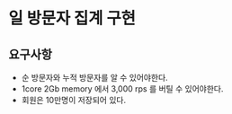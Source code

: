 # 일 방문자 집계 구현

## 요구사항
- 순 방문자와 누적 방문자를 알 수 있어야한다.
- 1core 2Gb memory 에서 3,000 rps 를 버틸 수 있어야한다.
- 회원은 10만명이 저장되어 있다.

